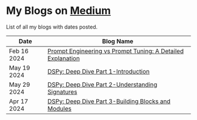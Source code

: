 # My Blogs on [Medium](https://medium.com/@aabhi02)

List of all my blogs with dates posted.


|Date|Blog Name|
|----|---------|
|Feb 16 2024|[Prompt Engineering vs Prompt Tuning: A Detailed Explanation](https://medium.com/@abhishek.a2080/prompt-engineering-vs-prompt-tuning-a-detailed-explanation-19ea8ce62ac4)|
|May 19 2024|[DSPy: Deep Dive Part 1-Introduction](https://medium.com/@aabhi02/dspy-deep-dive-part-1-introduction-6c4d89fc3fad)
|May 29 2024|[DSPy: Deep Dive Part 2-Understanding Signatures](https://medium.com/@aabhi02/dspy-deep-dive-part-2-understanding-signatures-410755fa29fe)
|Apr 17 2024|[DSPy: Deep Dive Part 3-Building Blocks and Modules](https://medium.com/@aabhi02/dspy-deep-dive-part-3-building-blocks-and-modules-430d37f7cf14)

